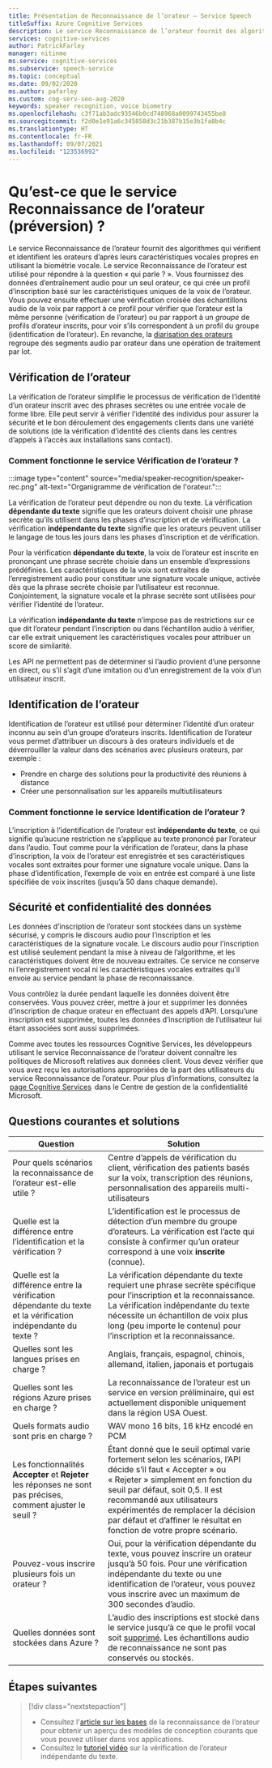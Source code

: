 ```yaml
---
title: Présentation de Reconnaissance de l’orateur – Service Speech
titleSuffix: Azure Cognitive Services
description: Le service Reconnaissance de l’orateur fournit des algorithmes qui vérifient et identifient les orateurs d’après leurs caractéristiques vocales propres en utilisant la biométrie vocale. Le service Reconnaissance de l’orateur est utilisé pour répondre à la question « qui parle ? ». Cet article est une présentation des avantages et des capacités du service Reconnaissance de l’orateur.
services: cognitive-services
author: PatrickFarley
manager: nitinme
ms.service: cognitive-services
ms.subservice: speech-service
ms.topic: conceptual
ms.date: 09/02/2020
ms.author: pafarley
ms.custom: cog-serv-seo-aug-2020
keywords: speaker recognition, voice biometry
ms.openlocfilehash: c3f71ab3adc93546b0cd748968a0099743455be8
ms.sourcegitcommit: f2d0e1e91a6c345858d3c21b387b15e3b1fa8b4c
ms.translationtype: HT
ms.contentlocale: fr-FR
ms.lasthandoff: 09/07/2021
ms.locfileid: "123536992"
---
```

# <a name="what-is-speaker-recognition-preview"></a>Qu’est-ce que le service Reconnaissance de l’orateur (préversion) ?

Le service Reconnaissance de l’orateur fournit des algorithmes qui vérifient et identifient les orateurs d’après leurs caractéristiques vocales propres en utilisant la biométrie vocale. Le service Reconnaissance de l’orateur est utilisé pour répondre à la question « qui parle ? ». Vous fournissez des données d’entraînement audio pour un seul orateur, ce qui crée un profil d’inscription basé sur les caractéristiques uniques de la voix de l’orateur. Vous pouvez ensuite effectuer une vérification croisée des échantillons audio de la voix par rapport à ce profil pour vérifier que l’orateur est la même personne (vérification de l’orateur) ou par rapport à un *groupe* de profils d’orateur inscrits, pour voir s’ils correspondent à un profil du groupe (identification de l’orateur). En revanche, la [diarisation des orateurs](batch-transcription.md#speaker-separation-diarization) regroupe des segments audio par orateur dans une opération de traitement par lot.

## <a name="speaker-verification"></a>Vérification de l’orateur

La vérification de l’orateur simplifie le processus de vérification de l’identité d’un orateur inscrit avec des phrases secrètes ou une entrée vocale de forme libre. Elle peut servir à vérifier l’identité des individus pour assurer la sécurité et le bon déroulement des engagements clients dans une variété de solutions (de la vérification d’identité des clients dans les centres d’appels à l’accès aux installations sans contact).

### <a name="how-does-speaker-verification-work"></a>Comment fonctionne le service Vérification de l’orateur ?

:::image type="content" source="media/speaker-recognition/speaker-rec.png" alt-text="Organigramme de vérification de l'orateur.":::

La vérification de l’orateur peut dépendre ou non du texte. La vérification **dépendante du texte** signifie que les orateurs doivent choisir une phrase secrète qu’ils utilisent dans les phases d’inscription et de vérification. La vérification **indépendante du texte** signifie que les orateurs peuvent utiliser le langage de tous les jours dans les phases d’inscription et de vérification.

Pour la vérification **dépendante du texte**, la voix de l’orateur est inscrite en prononçant une phrase secrète choisie dans un ensemble d’expressions prédéfinies. Les caractéristiques de la voix sont extraites de l’enregistrement audio pour constituer une signature vocale unique, activée dès que la phrase secrète choisie par l’utilisateur est reconnue. Conjointement, la signature vocale et la phrase secrète sont utilisées pour vérifier l’identité de l’orateur. 

La vérification **indépendante du texte** n’impose pas de restrictions sur ce que dit l’orateur pendant l’inscription ou dans l’échantillon audio à vérifier, car elle extrait uniquement les caractéristiques vocales pour attribuer un score de similarité. 

Les API ne permettent pas de déterminer si l’audio provient d’une personne en direct, ou s’il s’agit d’une imitation ou d’un enregistrement de la voix d’un utilisateur inscrit. 

## <a name="speaker-identification"></a>Identification de l’orateur

Identification de l’orateur est utilisé pour déterminer l’identité d’un orateur inconnu au sein d’un groupe d’orateurs inscrits. Identification de l’orateur vous permet d’attribuer un discours à des orateurs individuels et de déverrouiller la valeur dans des scénarios avec plusieurs orateurs, par exemple :

* Prendre en charge des solutions pour la productivité des réunions à distance 
* Créer une personnalisation sur les appareils multiutilisateurs

### <a name="how-does-speaker-identification-work"></a>Comment fonctionne le service Identification de l’orateur ?

L’inscription à l’identification de l’orateur est **indépendante du texte**, ce qui signifie qu’aucune restriction ne s’applique au texte prononcé par l’orateur dans l’audio. Tout comme pour la vérification de l’orateur, dans la phase d’inscription, la voix de l’orateur est enregistrée et ses caractéristiques vocales sont extraites pour former une signature vocale unique. Dans la phase d’identification, l’exemple de voix en entrée est comparé à une liste spécifiée de voix inscrites (jusqu’à 50 dans chaque demande).

## <a name="data-security-and-privacy"></a>Sécurité et confidentialité des données

Les données d’inscription de l’orateur sont stockées dans un système sécurisé, y compris le discours audio pour l’inscription et les caractéristiques de la signature vocale. Le discours audio pour l’inscription est utilisé seulement pendant la mise à niveau de l’algorithme, et les caractéristiques doivent être de nouveau extraites. Ce service ne conserve ni l’enregistrement vocal ni les caractéristiques vocales extraites qu’il envoie au service pendant la phase de reconnaissance. 

Vous contrôlez la durée pendant laquelle les données doivent être conservées. Vous pouvez créer, mettre à jour et supprimer les données d’inscription de chaque orateur en effectuant des appels d’API. Lorsqu’une inscription est supprimée, toutes les données d’inscription de l’utilisateur lui étant associées sont aussi supprimées. 

Comme avec toutes les ressources Cognitive Services, les développeurs utilisant le service Reconnaissance de l’orateur doivent connaître les politiques de Microsoft relatives aux données client. Vous devez vérifier que vous avez reçu les autorisations appropriées de la part des utilisateurs du service Reconnaissance de l’orateur. Pour plus d’informations, consultez la  [page Cognitive Services](https://azure.microsoft.com/support/legal/cognitive-services-compliance-and-privacy/)  dans le Centre de gestion de la confidentialité Microsoft. 

## <a name="common-questions-and-solutions"></a>Questions courantes et solutions

| Question | Solution |
|---------|----------|
| Pour quels scénarios la reconnaissance de l’orateur est-elle utile ? | Centre d’appels de vérification du client, vérification des patients basés sur la voix, transcription des réunions, personnalisation des appareils multi-utilisateurs|
| Quelle est la différence entre l’identification et la vérification ? | L’identification est le processus de détection d’un membre du groupe d’orateurs. La vérification est l’acte qui consiste à confirmer qu’un orateur correspond à une voix **inscrite** (connue).|
| Quelle est la différence entre la vérification dépendante du texte et la vérification indépendante du texte ? | La vérification dépendante du texte requiert une phrase secrète spécifique pour l’inscription et la reconnaissance. La vérification indépendante du texte nécessite un échantillon de voix plus long (peu importe le contenu) pour l’inscription et la reconnaissance.|
| Quelles sont les langues prises en charge ? | Anglais, français, espagnol, chinois, allemand, italien, japonais et portugais |
| Quelles sont les régions Azure prises en charge ? | La reconnaissance de l’orateur est un service en version préliminaire, qui est actuellement disponible uniquement dans la région USA Ouest.|
| Quels formats audio sont pris en charge ? | WAV mono 16 bits, 16 kHz encodé en PCM |
| Les fonctionnalités **Accepter** et **Rejeter** les réponses ne sont pas précises, comment ajuster le seuil ? | Étant donné que le seuil optimal varie fortement selon les scénarios, l’API décide s’il faut « Accepter » ou « Rejeter » simplement en fonction du seuil par défaut, soit 0,5. Il est recommandé aux utilisateurs expérimentés de remplacer la décision par défaut et d’affiner le résultat en fonction de votre propre scénario. |
| Pouvez-vous inscrire plusieurs fois un orateur ? | Oui, pour la vérification dépendante du texte, vous pouvez inscrire un orateur jusqu’à 50 fois. Pour une vérification indépendante du texte ou une identification de l’orateur, vous pouvez vous inscrire avec un maximum de 300 secondes d’audio. |
| Quelles données sont stockées dans Azure ? | L’audio des inscriptions est stocké dans le service jusqu’à ce que le profil vocal soit [supprimé](./get-started-speaker-recognition.md#deleting-voice-profile-enrollments). Les échantillons audio de reconnaissance ne sont pas conservés ou stockés. |

## <a name="next-steps"></a>Étapes suivantes

> [!div class="nextstepaction"]
> * Consultez l'[article sur les bases](./get-started-speaker-recognition.md) de la reconnaissance de l’orateur pour obtenir un aperçu des modèles de conception courants que vous pouvez utiliser dans vos applications.
> * Consultez le [tutoriel vidéo](https://azure.microsoft.com/resources/videos/speaker-recognition-text-independent-verification-developer-tutorial/) sur la vérification de l’orateur indépendante du texte.